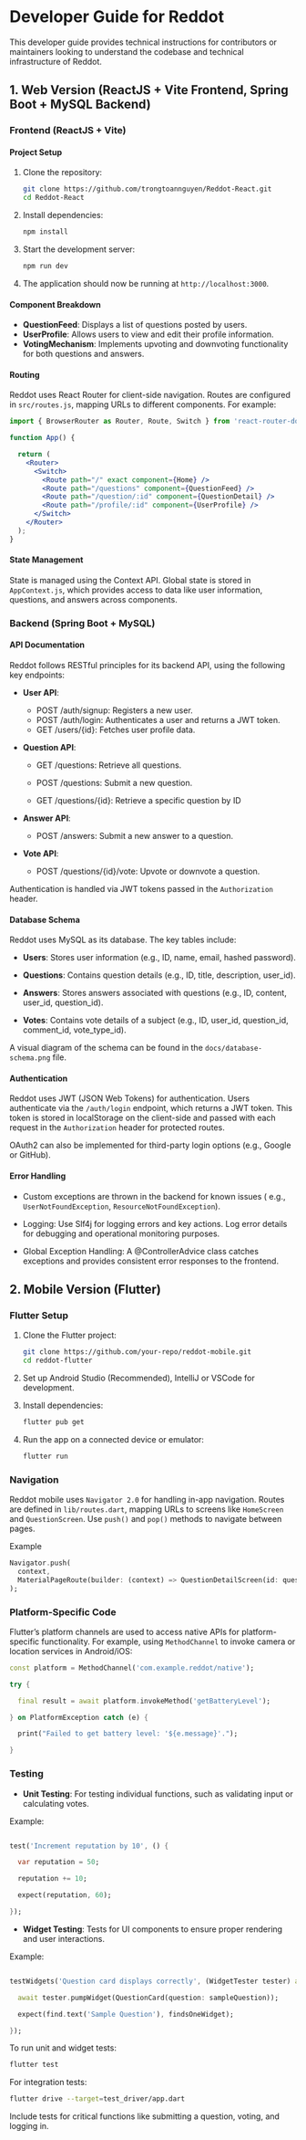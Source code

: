 # Developer Guide for Reddot

This developer guide provides technical instructions for contributors or maintainers looking to understand the codebase
and technical infrastructure of Reddot.

## 1. Web Version (ReactJS + Vite Frontend, Spring Boot + MySQL Backend)

### Frontend (ReactJS + Vite)

#### Project Setup

1. Clone the repository:

      ```bash
      git clone https://github.com/trongtoannguyen/Reddot-React.git
      cd Reddot-React
      ```

2. Install dependencies:

      ```bash
      npm install 
      ```

3. Start the development server:

      ```bash
      npm run dev 
      ```

4. The application should now be running at `http://localhost:3000`.

#### Component Breakdown

- **QuestionFeed**: Displays a list of questions posted by users.
- **UserProfile**: Allows users to view and edit their profile information.
- **VotingMechanism**: Implements upvoting and downvoting functionality for both questions and answers.

#### Routing

Reddot uses React Router for client-side navigation. Routes are configured in `src/routes.js`, mapping URLs to different
components.
For example:

```jsx
import { BrowserRouter as Router, Route, Switch } from 'react-router-dom'; 

function App() { 

  return ( 
    <Router> 
      <Switch> 
        <Route path="/" exact component={Home} />
        <Route path="/questions" component={QuestionFeed} />
        <Route path="/question/:id" component={QuestionDetail} />
        <Route path="/profile/:id" component={UserProfile} />
      </Switch>
    </Router>
  );
} 

```

#### State Management

State is managed using the Context API. Global state is stored in `AppContext.js`, which provides access to data like
user information, questions, and answers across components.

### Backend (Spring Boot + MySQL)

#### API Documentation

Reddot follows RESTful principles for its backend API, using the following key endpoints:

- **User API**:
    - POST /auth/signup: Registers a new user.
    - POST /auth/login: Authenticates a user and returns a JWT token.
    - GET /users/{id}: Fetches user profile data.

- **Question API**:

    - GET /questions: Retrieve all questions.

    - POST /questions: Submit a new question.

    - GET /questions/{id}: Retrieve a specific question by ID

- **Answer API**:

    - POST /answers: Submit a new answer to a question.

- **Vote API**:

    - POST /questions/{id}/vote: Upvote or downvote a question.

Authentication is handled via JWT tokens passed in the `Authorization` header.

#### Database Schema

Reddot uses MySQL as its database. The key tables include:

- **Users**: Stores user information (e.g., ID, name, email, hashed password).

- **Questions**: Contains question details (e.g., ID, title, description, user_id).

- **Answers**: Stores answers associated with questions (e.g., ID, content, user_id, question_id).

- **Votes**: Contains vote details of a subject (e.g., ID, user_id, question_id, comment_id, vote_type_id).

A visual diagram of the schema can be found in the `docs/database-schema.png` file.

#### Authentication

Reddot uses JWT (JSON Web Tokens) for authentication. Users authenticate via the `/auth/login` endpoint, which returns a
JWT token. This token is stored in localStorage on the client-side and passed with each request in the `Authorization`
header for protected routes.

OAuth2 can also be implemented for third-party login options (e.g., Google or GitHub).

#### Error Handling

- Custom exceptions are thrown in the backend for known issues (
  e.g., `UserNotFoundException`, `ResourceNotFoundException`).

- Logging: Use Slf4j for logging errors and key actions. Log error details for debugging and operational monitoring
  purposes.

- Global Exception Handling: A @ControllerAdvice class catches exceptions and provides consistent error responses to the
  frontend.

## 2. Mobile Version (Flutter)

### Flutter Setup

1. Clone the Flutter project:

    ```bash
    git clone https://github.com/your-repo/reddot-mobile.git 
    cd reddot-flutter
    ```

2. Set up Android Studio (Recommended), IntelliJ or VSCode for development.

3. Install dependencies:

    ```bash
    flutter pub get 
    ```

4. Run the app on a connected device or emulator:

    ```bash
    flutter run 
    ```

### Navigation

Reddot mobile uses `Navigator 2.0` for handling in-app navigation. Routes are defined in `lib/routes.dart`, mapping URLs
to screens like `HomeScreen` and `QuestionScreen`. Use `push()` and `pop()` methods to navigate between pages.

Example

```dart
Navigator.push(
  context,
  MaterialPageRoute(builder: (context) => QuestionDetailScreen(id: questionId)),
);
```

### Platform-Specific Code

Flutter’s platform channels are used to access native APIs for platform-specific functionality. For example,
using `MethodChannel` to invoke camera or location services in Android/iOS:

```dart
const platform = MethodChannel('com.example.reddot/native'); 

try { 

  final result = await platform.invokeMethod('getBatteryLevel'); 

} on PlatformException catch (e) { 

  print("Failed to get battery level: '${e.message}'."); 

} 
```

### Testing

- **Unit Testing**: For testing individual functions, such as validating input or calculating votes.

Example:

```dart

test('Increment reputation by 10', () { 

  var reputation = 50; 

  reputation += 10; 

  expect(reputation, 60); 

}); 

```

- **Widget Testing**: Tests for UI components to ensure proper rendering and user interactions.

Example:

```dart

testWidgets('Question card displays correctly', (WidgetTester tester) async { 

  await tester.pumpWidget(QuestionCard(question: sampleQuestion)); 

  expect(find.text('Sample Question'), findsOneWidget); 

}); 

```

To run unit and widget tests:

```bash
flutter test 
```

For integration tests:

```bash
flutter drive --target=test_driver/app.dart 
```

Include tests for critical functions like submitting a question, voting, and logging in.
